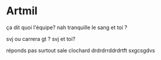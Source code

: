 # Artmil
ça dit quoi l'équipe?
nah tranquille le sang et toi ?

svj ou carrera gt ? 
svj
et toi?

réponds pas surtout sale clochard
drdrdrrddrdrtft
sxgcsgdvs 